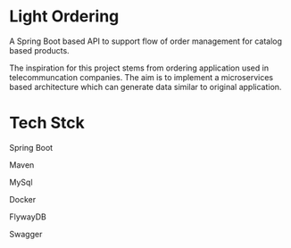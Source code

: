 # Light Ordering

A Spring Boot based API to support flow of order management for catalog based products.

The inspiration for this project stems from ordering application used in telecommuncation companies.
The aim is to implement a microservices based architecture which can generate data similar to original application.

# Tech Stck

Spring Boot

Maven

MySql

Docker

FlywayDB

Swagger

 
